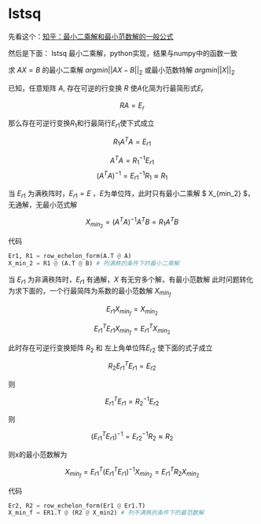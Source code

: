 # lstsq

先看这个：[知乎：最小二乘解和最小范数解的一般公式](https://zhuanlan.zhihu.com/p/503664717)

然后是下面：
lstsq 最小二乘解，python实现，结果与numpy中的函数一致

求 $AX=B$ 的最小二乘解 $argmin||AX-B||_2$ 或最小范数特解 $argmin||X||_2$

已知，任意矩阵 $A$, 存在可逆的行变换 $R$ 使$A$化简为行最简形式$E_r$

$$
RA=E_r
$$

那么存在可逆行变换$R_1$和行最简行$E_{r1}$使下式成立

$$
R_1A^TA = E_{r1}
$$

$$
A^TA = R_1^{-1}E_{r1}
$$
$$
(A^TA)^{-1} = E_{r1}^{-1}R_1 \approx  R_1
$$

当 $E_{r1}$ 为满秩阵时，$E_{r1}=E$ ，$E$为单位阵，此时只有最小二乘解 $ X_{min_2} $，无通解，无最小范式解

$$
X_{min_2} = (A^TA)^{-1}A^TB= R_1A^TB
$$

代码

```python
Er1, R1 = row_echelon_form(A.T @ A)
X_min_2 = R1 @ (A.T @ B) # 列满秩的条件下的最小二乘解
```

当 $E_{r1}$ 为非满秩阵时，$E_{r1}$ 有通解，$X$ 有无穷多个解，有最小范数解
此时问题转化为求下面的，一个行最简阵为系数的最小范数解 $X_{min_f}$

$$
E_{r1}X_{min_f} = X_{min_2}
$$

$$
E_{r1}^TE_{r1}X_{min_f} = E_{r1}^TX_{min_2}
$$

此时存在可逆行变换矩阵 $R_2$ 和 左上角单位阵$E_{r2}$ 使下面的式子成立

$$
R_2E_{r1}^TE_{r1}=E_{r2}
$$

则

$$
E_{r1}^TE_{r1}=R_2^{-1}E_{r2}
$$

则

$$
(E_{r1}^TE_{r1})^{-1}=E_{r2}^{-1}R_2 \approx R_2
$$

则x的最小范数解为

$$
X_{min_f} = E_{r1}^T(E_{r1}^TE_{r1})^{-1}X_{min_2} = E_{r1}^TR_2X_{min_2}
$$

代码

```python
Er2, R2 = row_echelon_form(Er1 @ Er1.T)
X_min_f = ER1.T @ (R2 @ X_min2) # 列不满秩的条件下的最范数解
```

